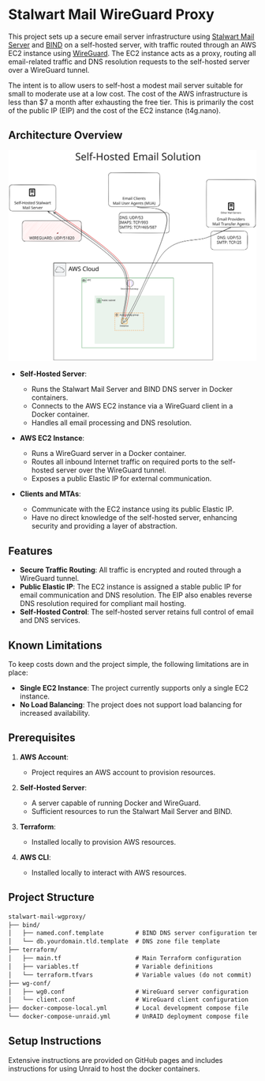 # Stalwart Mail WireGuard Proxy

This project sets up a secure email server infrastructure using [Stalwart Mail Server](https://stalw.art/mail-server/) and [BIND](https://www.isc.org/bind/) on a self-hosted server, with traffic routed through an AWS EC2 instance using [WireGuard](https://www.wireguard.com/). The EC2 instance acts as a proxy, routing all email-related traffic and DNS resolution requests to the self-hosted server over a WireGuard tunnel.

The intent is to allow users to self-host a modest mail server suitable for small to moderate use at a low cost.  The cost of the AWS infrastructure is less than $7 a month after exhausting the free tier.  This is primarily the cost of the public IP (EIP) and the cost of the EC2 instance (t4g.nano).

## Architecture Overview

<picture>
  <source media="(prefers-color-scheme: dark)" srcset="https://github.com/markfalk/stalwart-mail-wgproxy/blob/main/self-hosted-mail-dark.svg">
  <source media="(prefers-color-scheme: light)" srcset="https://github.com/markfalk/stalwart-mail-wgproxy/blob/main/self-hosted-mail-light.svg">
  <img alt="Architecture Diagram" src="https://github.com/markfalk/stalwart-mail-wgproxy/blob/main/self-hosted-mail-light.svg">
</picture>

- **Self-Hosted Server**:
  - Runs the Stalwart Mail Server and BIND DNS server in Docker containers.
  - Connects to the AWS EC2 instance via a WireGuard client in a Docker container.
  - Handles all email processing and DNS resolution.

- **AWS EC2 Instance**:
  - Runs a WireGuard server in a Docker container.
  - Routes all inbound Internet traffic on required ports to the self-hosted server over the WireGuard tunnel.
  - Exposes a public Elastic IP for external communication.

- **Clients and MTAs**:
  - Communicate with the EC2 instance using its public Elastic IP.
  - Have no direct knowledge of the self-hosted server, enhancing security and providing a layer of abstraction.

## Features

- **Secure Traffic Routing**: All traffic is encrypted and routed through a WireGuard tunnel.
- **Public Elastic IP**: The EC2 instance is assigned a stable public IP for email communication and DNS resolution. The EIP also enables reverse DNS resolution required for compliant mail hosting.
- **Self-Hosted Control**: The self-hosted server retains full control of email and DNS services.

## Known Limitations

To keep costs down and the project simple, the following limitations are in place:

- **Single EC2 Instance**: The project currently supports only a single EC2 instance.
- **No Load Balancing**: The project does not support load balancing for increased availability.

## Prerequisites

1. **AWS Account**:
   - Project requires an AWS account to provision resources.

2. **Self-Hosted Server**:
   - A server capable of running Docker and WireGuard.
   - Sufficient resources to run the Stalwart Mail Server and BIND.

3. **Terraform**:
   - Installed locally to provision AWS resources.

4. **AWS CLI**:
   - Installed locally to interact with AWS resources.

## Project Structure

```txt
stalwart-mail-wgproxy/
├── bind/
│   ├── named.conf.template         # BIND DNS server configuration template
│   └── db.yourdomain.tld.template  # DNS zone file template
├── terraform/
│   ├── main.tf                     # Main Terraform configuration
│   ├── variables.tf                # Variable definitions
│   └── terraform.tfvars            # Variable values (do not commit)
├── wg-conf/
│   ├── wg0.conf                    # WireGuard server configuration
│   └── client.conf                 # WireGuard client configuration
├── docker-compose-local.yml        # Local development compose file
└── docker-compose-unraid.yml       # UnRAID deployment compose file
```

## Setup Instructions

Extensive instructions are provided on GitHub pages and includes instructions for using Unraid to host the docker containers.
